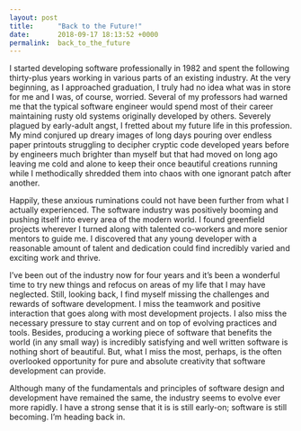 ```yaml
---
layout: post
title:      "Back to the Future!"
date:       2018-09-17 18:13:52 +0000
permalink:  back_to_the_future
---
```



I started developing software professionally in 1982 and spent the following thirty-plus years working in various parts of an existing industry.  At the very beginning, as I approached graduation, I truly had no idea what was in store for me and I was, of course, worried.  Several of my professors had warned me that the typical software engineer would spend most of their career maintaining rusty old systems originally developed by others.  Severely plagued by early-adult angst, I fretted about my future life in this profession.  My mind conjured up dreary images of long days pouring over endless paper printouts struggling to decipher cryptic code developed years before by engineers much brighter than myself but that had moved on long ago leaving me cold and alone to keep their once beautiful creations running while I methodically shredded them into chaos with one ignorant patch after another.  

Happily, these anxious ruminations could not have been further from what I actually experienced. The software industry was positively booming and pushing itself into every area of the modern world.  I found greenfield projects wherever I turned along with talented co-workers and more senior mentors to guide me.  I discovered that any young developer with a reasonable amount of talent and dedication could find incredibly varied and exciting work and thrive.

I’ve been out of the industry now for four years and it’s been a wonderful time to try new things and refocus on areas of my life that I may have neglected.  Still, looking back, I find myself missing the challenges and rewards of software development.  I miss the teamwork and positive interaction that goes along with most development projects.  I also miss the necessary pressure to stay current and on top of evolving practices and tools.  Besides, producing a working piece of software that benefits the world (in any small way) is incredibly satisfying and well written software is nothing short of beautiful.  But, what I miss the most, perhaps, is the often overlooked opportunity for pure and absolute creativity that software development can provide.  

Although many of the fundamentals and principles of software design and development have remained the same, the industry seems to evolve ever more rapidly.   I have a strong sense that it is is still early-on; software is still becoming.   I’m heading back in.

